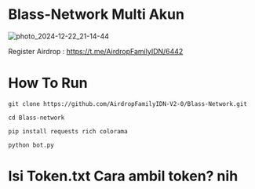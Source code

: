 # Blass-Network Multi Akun
![photo_2024-12-22_21-14-44](https://github.com/user-attachments/assets/1f59d49d-0176-4379-ba7b-06f5ac695d67)

Register Airdrop : https://t.me/AirdropFamilyIDN/6442

# How To Run

```
git clone https://github.com/AirdropFamilyIDN-V2-0/Blass-Network.git
```
```
cd Blass-network
```
```
pip install requests rich colorama
```
```
python bot.py
```
# Isi Token.txt Cara ambil token? nih

